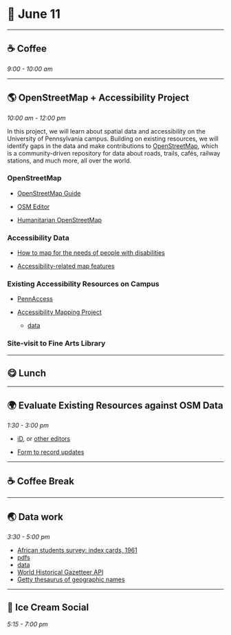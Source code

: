 # 🌿 June 11

<hr>

## ☕ Coffee
_9:00 - 10:00 am_ 

<hr>

## 🌎 OpenStreetMap + Accessibility Project
_10:00 am - 12:00 pm_  

In this project, we will learn about spatial data and accessibility on the University of Pennsylvania campus. Building on existing resources, we will identify gaps in the data and make contributions to [OpenStreetMap](https://www.openstreetmap.org/), which is a community-driven repository for data about roads, trails, cafés, railway stations, and much more, all over the world.

### OpenStreetMap 

- [OpenStreetMap Guide](https://wiki.openstreetmap.org/wiki/Join_the_community)

- [OSM Editor](https://www.openstreetmap.org/edit#map=19/39.95239/-75.19377)

- [Humanitarian OpenStreetMap](https://www.hotosm.org/)


### Accessibility Data

- [How to map for the needs of people with disabilities](https://wiki.openstreetmap.org/wiki/How_to_map_for_the_needs_of_people_with_disabilities)

- [Accessibility-related map features](https://wiki.openstreetmap.org/wiki/Disabilities)
  
### Existing Accessibility Resources on Campus

- [PennAccess](https://facilities.upenn.edu/maps/pennaccess)

- [Accessibility Mapping Project](https://web.sas.upenn.edu/access-map/accessibility-map/)
    - [data](https://github.com/AccessibilityMapping/AMP/tree/master/Data)

### Site-visit to Fine Arts Library  

<hr>

## 😋 Lunch

<hr>

## 🌍 Evaluate Existing Resources against OSM Data
_1:30 - 3:00 pm_ 

- [iD](https://www.openstreetmap.org/edit#map=19/39.95239/-75.19377), or [other editors](https://wiki.openstreetmap.org/wiki/Comparison_of_editors)

- [Form to record updates](https://upenn.libwizard.com/f/for-penn-access)


<hr>

## ☕ Coffee Break

<hr>

## 🌏 Data work
_3:30 - 5:00 pm_ 

- [African students survey: index cards, 1961](https://credo.library.umass.edu/view/full/mums411-b105-f002)
- [pdfs](https://drive.google.com/file/d/1mxcWUgI5NvtajKjnCWOZ-dwS4C_BaBc_/view)
- [data](https://docs.google.com/spreadsheets/d/12NRElO97-FoJa3Z9f4GTmDc1_ewbYxxF6KwvU2LvvRc/edit#gid=0)
- [World Historical Gazetteer API](https://www.whgazetteer.org/usingapi/)
- [Getty thesaurus of geographic names ](http://www.getty.edu/research/tools/vocabulary/tgn/index.html)
<hr>

## 🍨 Ice Cream Social
_5:15 - 7:00 pm_ 

